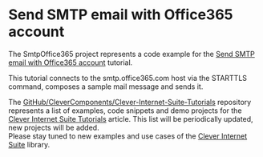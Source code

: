 # Send SMTP email with Office365 account

The SmtpOffice365 project represents a code example for the [Send SMTP email with Office365 account](https://www.clevercomponents.com/portal/kb/a87/send-smtp-email-with-office365-account.aspx) tutorial.   

This tutorial connects to the smtp.office365.com host via the STARTTLS command, composes a sample mail message and sends it.   

The [GitHub/CleverComponents/Clever-Internet-Suite-Tutorials](https://github.com/CleverComponents/Clever-Internet-Suite-Tutorials) repository represents a list of examples, code snippets and demo projects for the [Clever Internet Suite Tutorials](https://www.clevercomponents.com/articles/article035/) article. This list will be periodically updated, new projects will be added.   
Please stay tuned to new examples and use cases of the [Clever Internet Suite](https://www.clevercomponents.com/products/inetsuite/) library.
